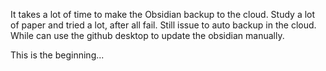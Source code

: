 It takes a lot of time to make the Obsidian backup to the cloud. Study a lot of paper and tried a lot, after all fail. Still issue to auto backup in the cloud. While can use the github desktop to update the obsidian manually.

This is the beginning...